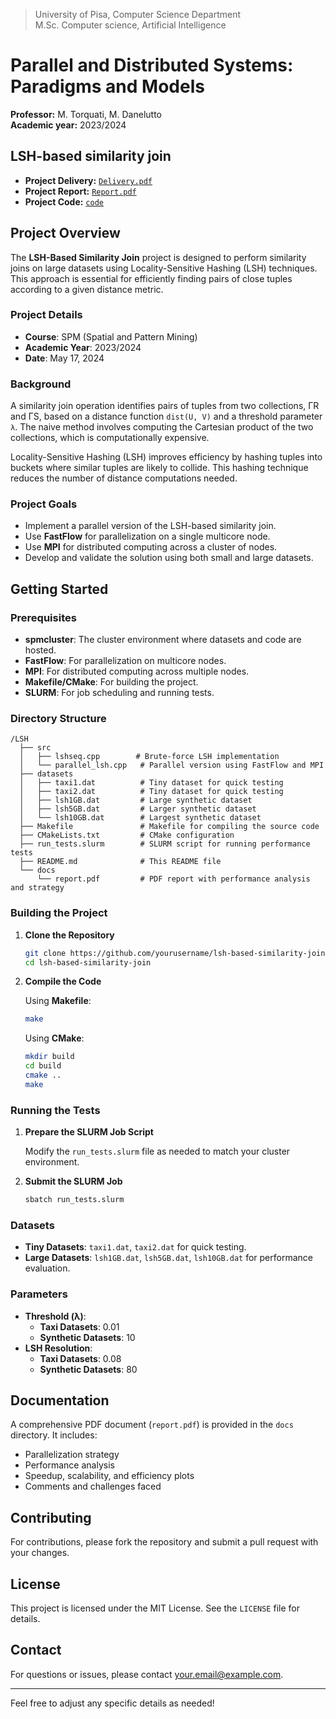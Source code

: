 > University of Pisa, Computer Science Department \
> M.Sc. Computer science, Artificial Intelligence


# Parallel and Distributed Systems: Paradigms and Models

**Professor:** M. Torquati, M. Danelutto \
**Academic year:** 2023/2024 

## LSH-based similarity join

  * **Project Delivery:** [`Delivery.pdf`](Delivery.pdf)
  * **Project Report:** [`Report.pdf`](Report.pdf)
  * **Project Code:** [`code`](code)
   
## Project Overview

The **LSH-Based Similarity Join** project is designed to perform similarity joins on large datasets using Locality-Sensitive Hashing (LSH) techniques. This approach is essential for efficiently finding pairs of close tuples according to a given distance metric.

### Project Details

- **Course**: SPM (Spatial and Pattern Mining)
- **Academic Year**: 2023/2024
- **Date**: May 17, 2024

### Background

A similarity join operation identifies pairs of tuples from two collections, ΓR and ΓS, based on a distance function `dist(U, V)` and a threshold parameter `λ`. The naive method involves computing the Cartesian product of the two collections, which is computationally expensive.

Locality-Sensitive Hashing (LSH) improves efficiency by hashing tuples into buckets where similar tuples are likely to collide. This hashing technique reduces the number of distance computations needed.

### Project Goals

- Implement a parallel version of the LSH-based similarity join.
- Use **FastFlow** for parallelization on a single multicore node.
- Use **MPI** for distributed computing across a cluster of nodes.
- Develop and validate the solution using both small and large datasets.

## Getting Started

### Prerequisites

- **spmcluster**: The cluster environment where datasets and code are hosted.
- **FastFlow**: For parallelization on multicore nodes.
- **MPI**: For distributed computing across multiple nodes.
- **Makefile/CMake**: For building the project.
- **SLURM**: For job scheduling and running tests.

### Directory Structure

```
/LSH
  ├── src
  │   ├── lshseq.cpp        # Brute-force LSH implementation
  │   └── parallel_lsh.cpp   # Parallel version using FastFlow and MPI
  ├── datasets
  │   ├── taxi1.dat          # Tiny dataset for quick testing
  │   ├── taxi2.dat          # Tiny dataset for quick testing
  │   ├── lsh1GB.dat         # Large synthetic dataset
  │   ├── lsh5GB.dat         # Larger synthetic dataset
  │   └── lsh10GB.dat        # Largest synthetic dataset
  ├── Makefile               # Makefile for compiling the source code
  ├── CMakeLists.txt         # CMake configuration
  ├── run_tests.slurm        # SLURM script for running performance tests
  ├── README.md              # This README file
  └── docs
      └── report.pdf         # PDF report with performance analysis and strategy
```

### Building the Project

1. **Clone the Repository**

   ```bash
   git clone https://github.com/yourusername/lsh-based-similarity-join.git
   cd lsh-based-similarity-join
   ```

2. **Compile the Code**

   Using **Makefile**:
   ```bash
   make
   ```

   Using **CMake**:
   ```bash
   mkdir build
   cd build
   cmake ..
   make
   ```

### Running the Tests

1. **Prepare the SLURM Job Script**

   Modify the `run_tests.slurm` file as needed to match your cluster environment.

2. **Submit the SLURM Job**

   ```bash
   sbatch run_tests.slurm
   ```

### Datasets

- **Tiny Datasets**: `taxi1.dat`, `taxi2.dat` for quick testing.
- **Large Datasets**: `lsh1GB.dat`, `lsh5GB.dat`, `lsh10GB.dat` for performance evaluation.

### Parameters

- **Threshold (λ)**:
  - **Taxi Datasets**: 0.01
  - **Synthetic Datasets**: 10
- **LSH Resolution**:
  - **Taxi Datasets**: 0.08
  - **Synthetic Datasets**: 80

## Documentation

A comprehensive PDF document (`report.pdf`) is provided in the `docs` directory. It includes:

- Parallelization strategy
- Performance analysis
- Speedup, scalability, and efficiency plots
- Comments and challenges faced

## Contributing

For contributions, please fork the repository and submit a pull request with your changes.

## License

This project is licensed under the MIT License. See the `LICENSE` file for details.

## Contact

For questions or issues, please contact [your.email@example.com](mailto:your.email@example.com).

---

Feel free to adjust any specific details as needed!


